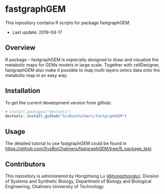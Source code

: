 # fastgraphGEM
This repository contains R scripts for package fastgraphGEM.
* Last update: 2019-04-17

## Overview
R package – fastgraphGEM is especially designed to draw and visualize the metabolic maps for GEMs models in large scale. Together with cellDesigner, fastgraphGEM also make it possible to map multi-layers omics data onto the metabolic map in an easy way.


## Installation

To get the current development version from github:

```R
# install.packages("devtools")
devtools::install_github("SysBioChalmers/fastgraphGEM")
```


## Usage

The detailed tutorial to use fastgraphGEM could be found in https://github.com/SysBioChalmers/fastgraphGEM/tree/R_package_test.


## Contributors

This repository is administered by Hongzhong Lu ([@hongzhonglu](https://github.com/hongzhonglu)), Division of Systems and Synthetic Biology, Department of Biology and Biological Engineering, Chalmers University of Technology.
